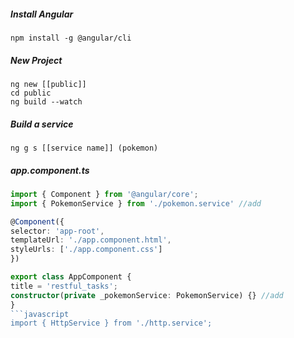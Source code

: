 ##### Install Angular

```console
npm install -g @angular/cli
```

##### New Project
```
ng new [[public]]
cd public
ng build --watch
```



##### Build a service

```
ng g s [[service name]] (pokemon)
```

##### app.component.ts
```typescript
import { Component } from '@angular/core';
import { PokemonService } from './pokemon.service' //add

@Component({
selector: 'app-root',
templateUrl: './app.component.html',
styleUrls: ['./app.component.css']
})

export class AppComponent {
title = 'restful_tasks';
constructor(private _pokemonService: PokemonService) {} //add
}
```javascript
import { HttpService } from './http.service';
```
<!--stackedit_data:
eyJoaXN0b3J5IjpbLTIwOTAyODM5NCwtNjg1ODg2NjMyXX0=
-->
